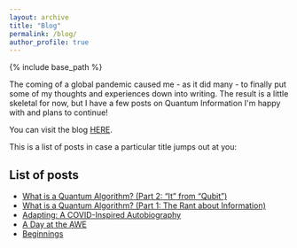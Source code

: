 ```yaml
---
layout: archive
title: "Blog"
permalink: /blog/
author_profile: true
---
```


{% include base_path %}

The coming of a global pandemic caused me - as it did many - to finally put some of my thoughts and experiences down into writing. The result is a little skeletal for now, but I have a few posts on Quantum Information I'm happy with and plans to continue! 

You can visit the blog [HERE](https://toomuchtimecankillyou.com/).

This is a list of posts in case a particular title jumps out at you:

## List of posts

* [What is a Quantum Algorithm? (Part 2: “It” from “Qubit”)](https://toomuchtimecankillyou.com/2020/12/25/what-is-a-quantum-algorithm-part-2-it-from-qubit/)
* [What is a Quantum Algorithm? (Part 1: The Rant about Information)](oomuchtimecankillyou.com/2020/05/20/what-is-a-quantum-algorithm-part-1-the-rant-about-information/)
* [Adapting: A COVID-Inspired Autobiography](https://toomuchtimecankillyou.com/2020/03/24/adapting-a-covid-inspired-autobiography/)
* [A Day at the AWE](https://toomuchtimecankillyou.com/2020/03/15/a-day-at-the-awe/)
* [Beginnings](https://toomuchtimecankillyou.com/2020/03/14/beginnings/)


